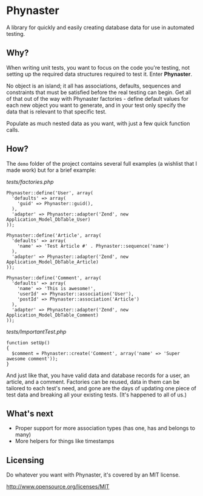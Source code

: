 Phynaster
=============================

A library for quickly and easily creating database data for use in automated testing.

Why?
-----------------------------

When writing unit tests, you want to focus on the code you're testing, not setting up the required data structures required to test it. Enter **Phynaster**.

No object is an island; it all has associations, defaults, sequences and constraints that must be satisfied before the real testing can begin. Get all of that out of the way with Phynaster factories - define default values for each new object you want
to generate, and in your test only specify the data that is relevant to that specific test.

Populate as much nested data as you want, with just a few quick function calls.

How?
-----------------------------

The `demo` folder of the project contains several full examples (a wishlist that I made work) but for a brief example:

_tests/factories.php_

    Phynaster::define('User', array(
      'defaults' => array(
        'guid' => Phynaster::guid(),
      ),
      'adapter' => Phynaster::adapter('Zend', new Application_Model_DbTable_User)
    ));

    Phynaster::define('Article', array(
      'defaults' => array(
        'name' => 'Test Article #' . Phynaster::sequence('name')
      ),
      'adapter' => Phynaster::adapter('Zend', new Application_Model_DbTable_Article)
    ));

    Phynaster::define('Comment', array(
      'defaults' => array(
        'name' => 'This is awesome!',
        'userId' => Phynaster::association('User'),
        'postId' => Phynaster::association('Article')
      ),
      'adapter' => Phynaster::adapter('Zend', new Application_Model_DbTable_Comment)
    ));


_tests/ImportantTest.php_

    function setUp()
    {
      $comment = Phynaster::create('Comment', array('name' => 'Super awesome comment'));
    }

And just like that, you have valid data and database records for a user, an article, and a comment. Factories can be reused, data in them can be tailored to each test's need, and gone are the days of updating one piece of test data and breaking all your existing tests. (It's happened to all of us.)

What's next
-----------------------------

* Proper support for more association types (has one, has and belongs to many)
* More helpers for things like timestamps

Licensing
-----------------------------

Do whatever you want with Phynaster, it's covered by an MIT license.

http://www.opensource.org/licenses/MIT
